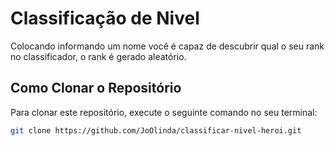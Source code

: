 # Classificação de Nivel

Colocando informando um nome você é capaz de descubrir qual o seu rank no classificador, o rank é gerado aleatório.

## Como Clonar o Repositório

Para clonar este repositório, execute o seguinte comando no seu terminal:

```bash
git clone https://github.com/JoOlinda/classificar-nivel-heroi.git
